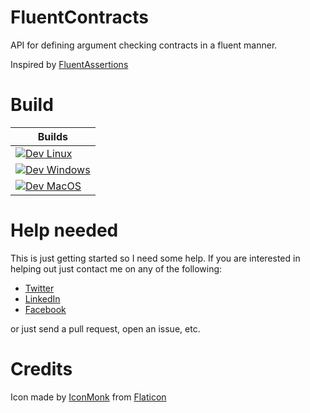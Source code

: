 # FluentContracts
API for defining argument checking contracts in a fluent manner.

Inspired by [FluentAssertions](https://github.com/fluentassertions/fluentassertions)

# Build
| Builds                                                                                                                                                                                        |
|-----------------------------------------------------------------------------------------------------------------------------------------------------------------------------------------------|
| [![Dev Linux](https://img.shields.io/github/actions/workflow/status/totollygeek/FluentContracts/dev-linux?branch=dev&style=for-the-badge&logo=linux&logoColor=white&label=linux)](https://github.com/totollygeek/FluentContracts/actions)                                                                                                                                    |
| [![Dev Windows](https://img.shields.io/github/actions/workflow/status/totollygeek/FluentContracts/dev-linux?branch=dev&style=for-the-badge&logo=windows10&logoColor=white&label=windows)](https://github.com/totollygeek/FluentContracts/actions)                                                                                                                                    |
| [![Dev MacOS](https://img.shields.io/github/actions/workflow/status/totollygeek/FluentContracts/dev-linux?branch=dev&style=for-the-badge&logo=apple&logoColor=white&label=macos)](https://github.com/totollygeek/FluentContracts/actions)                                                                                                                                    |

# Help needed

This is just getting started so I need some help. If you are interested in helping out just contact me on any of the following:

- [Twitter](https://twitter.com/totollygeek/)
- [LinkedIn](https://www.linkedin.com/in/totollygeek/)
- [Facebook](https://www.facebook.com/totollygeek/)

or just send a pull request, open an issue, etc.

# Credits

Icon made by [IconMonk](https://www.flaticon.com/authors/icon-monk) from [Flaticon](https://www.flaticon.com) 
